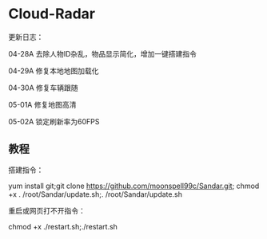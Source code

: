 # Cloud-Radar



更新日志：

04-28A 去除人物ID杂乱，物品显示简化，增加一键搭建指令

04-29A 修复本地地图加载化

04-30A 修复车辆跟随

05-01A 修复地图高清

05-02A 锁定刷新率为60FPS


## 教程

搭建指令：

yum install git;git clone https://github.com/moonspell99c/Sandar.git; chmod +x . /root/Sandar/update.sh;. /root/Sandar/update.sh

重启或网页打不开指令：

chmod +x ./restart.sh;./restart.sh

